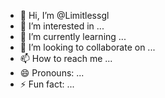 - 👋 Hi, I’m @Limitlessgl
- 👀 I’m interested in ...
- 🌱 I’m currently learning ...
- 💞️ I’m looking to collaborate on ...
- 📫 How to reach me ...
- 😄 Pronouns: ...
- ⚡ Fun fact: ...

<!---
Limitlessgl/Limitlessgl is a ✨ special ✨ repository because its `README.md` (this file) appears on your GitHub profile.
You can click the Preview link to take a look at your changes.
--->
